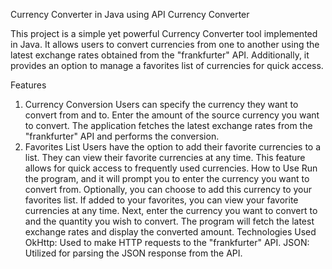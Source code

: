 Currency Converter in Java using API
Currency Converter

This project is a simple yet powerful Currency Converter tool implemented in Java. It allows users to convert currencies from one to another using the latest exchange rates obtained from the "frankfurter" API. Additionally, it provides an option to manage a favorites list of currencies for quick access.

Features
1. Currency Conversion
Users can specify the currency they want to convert from and to.
Enter the amount of the source currency you want to convert.
The application fetches the latest exchange rates from the "frankfurter" API and performs the conversion.
2. Favorites List
Users have the option to add their favorite currencies to a list.
They can view their favorite currencies at any time.
This feature allows for quick access to frequently used currencies.
How to Use
Run the program, and it will prompt you to enter the currency you want to convert from.
Optionally, you can choose to add this currency to your favorites list.
If added to your favorites, you can view your favorite currencies at any time.
Next, enter the currency you want to convert to and the quantity you wish to convert.
The program will fetch the latest exchange rates and display the converted amount.
Technologies Used
OkHttp: Used to make HTTP requests to the "frankfurter" API.
JSON: Utilized for parsing the JSON response from the API.
